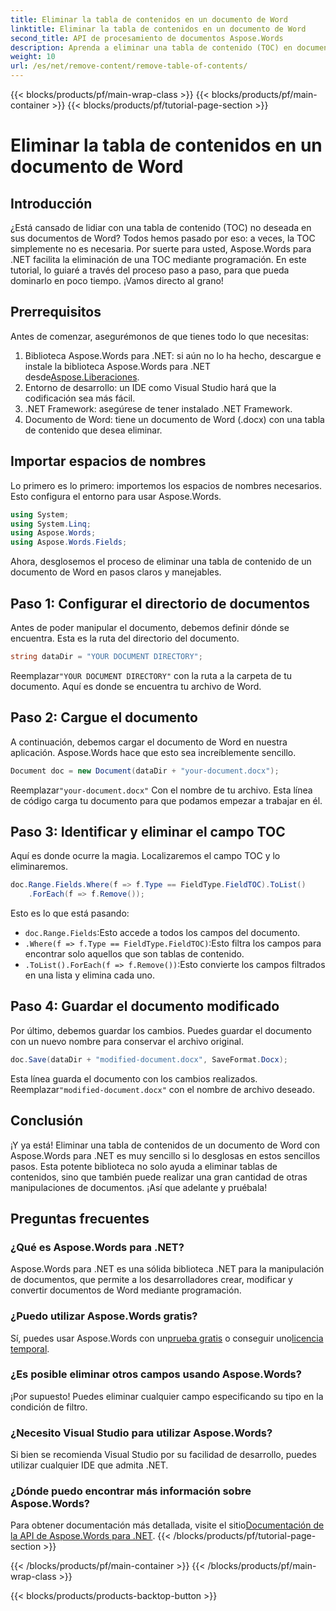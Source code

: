 ```yaml
---
title: Eliminar la tabla de contenidos en un documento de Word
linktitle: Eliminar la tabla de contenidos en un documento de Word
second_title: API de procesamiento de documentos Aspose.Words
description: Aprenda a eliminar una tabla de contenido (TOC) en documentos de Word usando Aspose.Words para .NET con este tutorial fácil de seguir.
weight: 10
url: /es/net/remove-content/remove-table-of-contents/
---
```


{{< blocks/products/pf/main-wrap-class >}}
{{< blocks/products/pf/main-container >}}
{{< blocks/products/pf/tutorial-page-section >}}

# Eliminar la tabla de contenidos en un documento de Word

## Introducción

¿Está cansado de lidiar con una tabla de contenido (TOC) no deseada en sus documentos de Word? Todos hemos pasado por eso: a veces, la TOC simplemente no es necesaria. Por suerte para usted, Aspose.Words para .NET facilita la eliminación de una TOC mediante programación. En este tutorial, lo guiaré a través del proceso paso a paso, para que pueda dominarlo en poco tiempo. ¡Vamos directo al grano!

## Prerrequisitos

Antes de comenzar, asegurémonos de que tienes todo lo que necesitas:

1.  Biblioteca Aspose.Words para .NET: si aún no lo ha hecho, descargue e instale la biblioteca Aspose.Words para .NET desde[Aspose.Liberaciones](https://releases.aspose.com/words/net/).
2. Entorno de desarrollo: un IDE como Visual Studio hará que la codificación sea más fácil.
3. .NET Framework: asegúrese de tener instalado .NET Framework.
4. Documento de Word: tiene un documento de Word (.docx) con una tabla de contenido que desea eliminar.

## Importar espacios de nombres

Lo primero es lo primero: importemos los espacios de nombres necesarios. Esto configura el entorno para usar Aspose.Words.

```csharp
using System;
using System.Linq;
using Aspose.Words;
using Aspose.Words.Fields;
```

Ahora, desglosemos el proceso de eliminar una tabla de contenido de un documento de Word en pasos claros y manejables.

## Paso 1: Configurar el directorio de documentos

Antes de poder manipular el documento, debemos definir dónde se encuentra. Esta es la ruta del directorio del documento.

```csharp
string dataDir = "YOUR DOCUMENT DIRECTORY";
```

 Reemplazar`"YOUR DOCUMENT DIRECTORY"` con la ruta a la carpeta de tu documento. Aquí es donde se encuentra tu archivo de Word.

## Paso 2: Cargue el documento

A continuación, debemos cargar el documento de Word en nuestra aplicación. Aspose.Words hace que esto sea increíblemente sencillo.

```csharp
Document doc = new Document(dataDir + "your-document.docx");
```

 Reemplazar`"your-document.docx"` Con el nombre de tu archivo. Esta línea de código carga tu documento para que podamos empezar a trabajar en él.

## Paso 3: Identificar y eliminar el campo TOC

Aquí es donde ocurre la magia. Localizaremos el campo TOC y lo eliminaremos.

```csharp
doc.Range.Fields.Where(f => f.Type == FieldType.FieldTOC).ToList()
    .ForEach(f => f.Remove());
```

Esto es lo que está pasando:
- `doc.Range.Fields`:Esto accede a todos los campos del documento.
- `.Where(f => f.Type == FieldType.FieldTOC)`:Esto filtra los campos para encontrar solo aquellos que son tablas de contenido.
- `.ToList().ForEach(f => f.Remove())`:Esto convierte los campos filtrados en una lista y elimina cada uno.

## Paso 4: Guardar el documento modificado

Por último, debemos guardar los cambios. Puedes guardar el documento con un nuevo nombre para conservar el archivo original.

```csharp
doc.Save(dataDir + "modified-document.docx", SaveFormat.Docx);
```

 Esta línea guarda el documento con los cambios realizados. Reemplazar`"modified-document.docx"` con el nombre de archivo deseado.

## Conclusión

¡Y ya está! Eliminar una tabla de contenidos de un documento de Word con Aspose.Words para .NET es muy sencillo si lo desglosas en estos sencillos pasos. Esta potente biblioteca no solo ayuda a eliminar tablas de contenidos, sino que también puede realizar una gran cantidad de otras manipulaciones de documentos. ¡Así que adelante y pruébala!

## Preguntas frecuentes

### ¿Qué es Aspose.Words para .NET?

Aspose.Words para .NET es una sólida biblioteca .NET para la manipulación de documentos, que permite a los desarrolladores crear, modificar y convertir documentos de Word mediante programación.

### ¿Puedo utilizar Aspose.Words gratis?

 Sí, puedes usar Aspose.Words con un[prueba gratis](https://releases.aspose.com/) o conseguir uno[licencia temporal](https://purchase.aspose.com/temporary-license/).

### ¿Es posible eliminar otros campos usando Aspose.Words?

¡Por supuesto! Puedes eliminar cualquier campo especificando su tipo en la condición de filtro.

### ¿Necesito Visual Studio para utilizar Aspose.Words?

Si bien se recomienda Visual Studio por su facilidad de desarrollo, puedes utilizar cualquier IDE que admita .NET.

### ¿Dónde puedo encontrar más información sobre Aspose.Words?

 Para obtener documentación más detallada, visite el sitio[Documentación de la API de Aspose.Words para .NET](https://reference.aspose.com/words/net/).
{{< /blocks/products/pf/tutorial-page-section >}}

{{< /blocks/products/pf/main-container >}}
{{< /blocks/products/pf/main-wrap-class >}}

{{< blocks/products/products-backtop-button >}}
